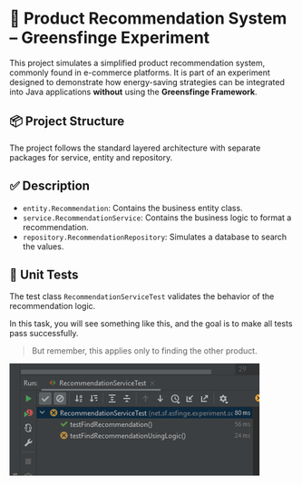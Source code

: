 # 🛒 Product Recommendation System – Greensfinge Experiment

This project simulates a simplified product recommendation system, commonly found in e-commerce platforms. It is part of an experiment designed to demonstrate how energy-saving strategies can be integrated into Java applications **without** using the **Greensfinge Framework**.

## 📦 Project Structure

The project follows the standard layered architecture with separate packages for service, entity and repository.

## ✅ Description

- `entity.Recommendation`: Contains the business entity class.
- `service.RecommendationService`: Contains the business logic to format a recommendation.
- `repository.RecommendationRepository`: Simulates a database to search the values.

## 🧪 Unit Tests

The test class `RecommendationServiceTest` validates the behavior of the recommendation logic.

In this task, you will see something like this, and the goal is to make all tests pass successfully.

> But remember, this applies only to finding the other product.

![img.png](img.png)